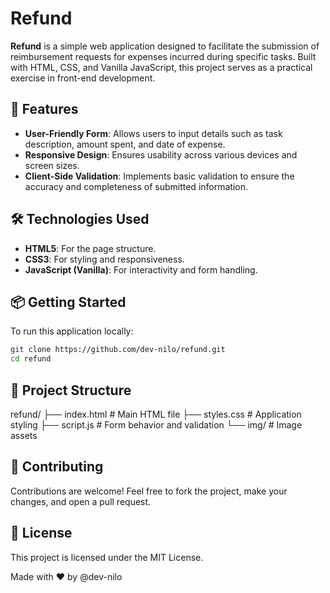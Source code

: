 # Refund

**Refund** is a simple web application designed to facilitate the submission of reimbursement requests for expenses incurred during specific tasks. Built with HTML, CSS, and Vanilla JavaScript, this project serves as a practical exercise in front-end development.

## 🚀 Features

- **User-Friendly Form**: Allows users to input details such as task description, amount spent, and date of expense.
- **Responsive Design**: Ensures usability across various devices and screen sizes.
- **Client-Side Validation**: Implements basic validation to ensure the accuracy and completeness of submitted information.

## 🛠️ Technologies Used

- **HTML5**: For the page structure.
- **CSS3**: For styling and responsiveness.
- **JavaScript (Vanilla)**: For interactivity and form handling.

## 📦 Getting Started

To run this application locally:

```bash
git clone https://github.com/dev-nilo/refund.git
cd refund
```

## 📁 Project Structure

refund/
├── index.html       # Main HTML file
├── styles.css       # Application styling
├── script.js        # Form behavior and validation
└── img/             # Image assets

## 🤝 Contributing
Contributions are welcome! Feel free to fork the project, make your changes, and open a pull request.

## 📄 License
This project is licensed under the MIT License.

Made with ❤️ by @dev-nilo
